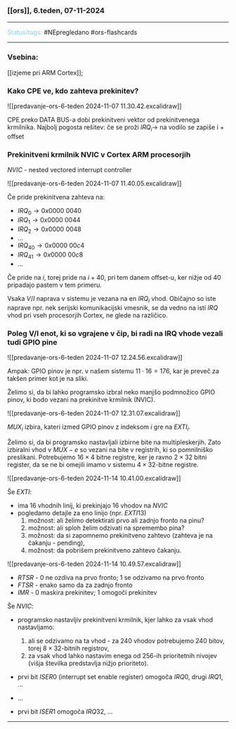 ### [[ors]], 6.teden, 07-11-2024
---

<font color="#92cddc">Status/tags:</font> #NEpregledano #ors-flashcards 

---

### Vsebina:

[[izjeme pri ARM Cortex]];

### Kako CPE ve, kdo zahteva prekinitev?

![[predavanje-ors-6-teden 2024-11-07 11.30.42.excalidraw]]

CPE preko DATA BUS-a dobi prekinitveni vektor od prekinitvenega krmilnika. Najbolj pogosta rešitev: če se proži $IRQ_i \rightarrow$ na vodilo se zapiše i + offset

### Prekinitveni krmilnik NVIC v Cortex ARM procesorjih

$NVIC$ - nested vectored interrupt controller

![[predavanje-ors-6-teden 2024-11-07 11.40.05.excalidraw]]

Če pride prekinitvena zahteva na:
- $IRQ_0 \rightarrow 0x0000\ 0040$   
- $IRQ_1 \rightarrow 0x0000\ 0044$   
- $IRQ_2 \rightarrow 0x0000\ 0048$
- ...
- $IRQ_{40} \rightarrow 0x0000\ 00c4$
- $IRQ_{41} \rightarrow 0x0000\ 00c8$
- ...

Če pride na $i$, torej pride na $i + 40$, pri tem danem offset-u, ker nižje od $40$ pripadajo pastem v tem primeru.

Vsaka $V/I$ naprava v sistemu je vezana na en $IRQ_i$ vhod. Običajno so iste naprave npr. nek serijski komunikacijski vmesnik, se da vedno na isti $IRQ$ vhod pri vseh procesorjih Cortex, ne glede na različico.

### Poleg V/I enot, ki so vgrajene v čip, bi radi na IRQ vhode vezali tudi GPIO pine

![[predavanje-ors-6-teden 2024-11-07 12.24.56.excalidraw]]

Ampak: GPIO pinov je npr. v našem sistemu $11 \cdot 16 = 176$, kar je preveč za takšen primer kot je na sliki.

Želimo si, da bi lahko programsko izbral neko manjšo podmnožico GPIO pinov, ki bodo vezani na prekinitve krmilnik (NVIC).

![[predavanje-ors-6-teden 2024-11-07 12.31.07.excalidraw]]

$MUX_i$ izbira, kateri izmed GPIO pinov z indeksom $i$ gre na $EXTI_i$.

Želimo si, da bi programsko nastavljali izbirne bite na multipleskerjih.  Zato izbiralni vhod v $MUX-e$ so vezani na bite v registrih, ki so pomnilniško preslikani. Potrebujemo $16\times 4$ bitne registre, ker je ravno $2 \times 32$ bitni register, da se ne bi omejili imamo v sistemu $4\times 32$-bitne registre.

![[predavanje-ors-6-teden 2024-11-14 10.41.00.excalidraw]]

Še $EXTI$:
- ima 16 vhodnih linij, ki prekinjajo 16 vhodov na $NVIC$
- pogledamo detajle za eno linijo (npr. $EXTI13$)
	1) možnost: ali želimo detektirati prvo ali zadnjo fronto na pinu?
	2) možnost: ali sploh želim odzivati na spremembo pina?
	3) možnost: da si zapomnemo prekinitveno zahtevo (zahteva je na čakanju - pending),
	4) možnost: da pobrišem prekinitveno zahtevo čakanju.

![[predavanje-ors-6-teden 2024-11-14 10.49.57.excalidraw]]

- $RTSR$ - $0$ ne ozdiva na prvo fronto; $1$ se odzivamo na prvo fronto
- $FTSR$ - enako samo da za zadnjo fronto
- $IMR$ - $0$ maskira prekinitev;  $1$ omogoči prekinitev

Še $NVIC$:
- programsko nastavljiv prekinitveni krmilnik, kjer lahko za vsak vhod nastavljamo:
	1) ali se odzivamo na ta vhod - za 240 vhodov potrebujemo 240 bitov, torej $8\times 32$-bitnih registrov,
	2) za vsak vhod lahko nastavim enega od 256-ih prioritetnih nivojev (višja številka predstavlja nižjo prioriteto).

- prvi bit $ISER0$ (interrupt set enable register) omogoča $IRQ0$, drugi $IRQ1$, ...
- ...
- prvi bit $ISER1$ omogoča $IRQ32$, ...

---
